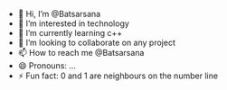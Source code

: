 - 👋 Hi, I’m @Batsarsana
- 👀 I’m interested in technology 
- 🌱 I’m currently learning c++
- 💞️ I’m looking to collaborate on any project 
- 📫 How to reach me @Batsarsana
- 😄 Pronouns: ...
- ⚡ Fun fact: 0 and 1 are neighbours on the number line 

<!---
Batsarsana/Batsarsana is a ✨ special ✨ repository because its `README.md` (this file) appears on your GitHub profile.
You can click the Preview link to take a look at your changes.
--->

